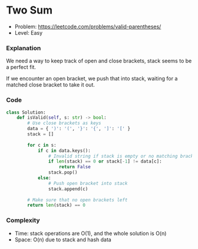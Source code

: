 # Two Sum

- Problem: https://leetcode.com/problems/valid-parentheses/
- Level: Easy

### Explanation

We need a way to keep track of open and close brackets, stack seems to be a perfect fit.

If we encounter an open bracket, we push that into stack, waiting for a matched close bracket to take it out.

### Code

```python
class Solution:
    def isValid(self, s: str) -> bool:
        # Use close brackets as keys
        data = { ')': '(', '}': '{', ']': '[' }
        stack = []
        
        for c in s:
            if c in data.keys():
                # Invalid string if stack is empty or no matching bracket with current close bracket
                if len(stack) == 0 or stack[-1] != data[c]:
                    return False
                stack.pop()
            else:
                # Push open bracket into stack
                stack.append(c)
                
        # Make sure that no open brackets left
        return len(stack) == 0
```

### Complexity

- Time: stack operations are O(1), and the whole solution is O(n)
- Space: O(n) due to stack and hash data
